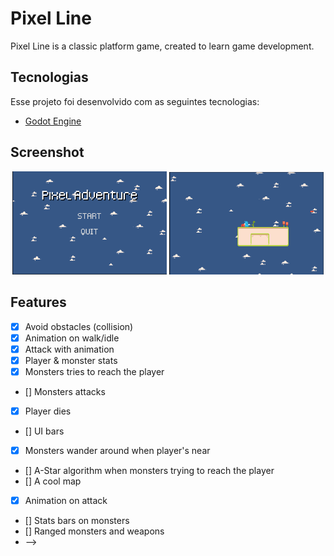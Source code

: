 # Pixel Line

Pixel Line is a classic platform game, created to learn game development.

## Tecnologias

Esse projeto foi desenvolvido com as seguintes tecnologias:

- [Godot Engine](https://godotengine.org/)

## Screenshot

<p align="center">
  <img alt="Pixel Line" src=".screens/image_1.png" width="49%">
  <img alt="Pixel Line" src=".screens/image_2.png" width="49%">
</p>

## Features

- [x] Avoid obstacles (collision)
- [x] Animation on walk/idle
- [x] Attack with animation
- [x] Player & monster stats
- [x] Monsters tries to reach the player
- [] Monsters attacks
- [x] Player dies
- [] UI bars
- [x] Monsters wander around when player's near
- [] A-Star algorithm when monsters trying to reach the player
- [] A cool map
- [x] Animation on attack
- [] Stats bars on monsters
- [] Ranged monsters and weapons
- -->
